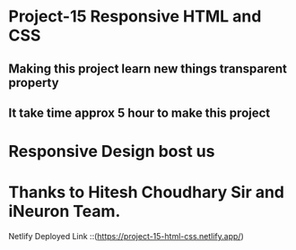 # Project-15 Responsive HTML and CSS

## Making this project learn new things transparent property

## It take time approx 5 hour to make this project

# Responsive Design bost us

# Thanks to Hitesh Choudhary Sir and iNeuron Team.

Netlify Deployed Link ::(https://project-15-html-css.netlify.app/)